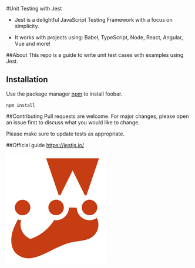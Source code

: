 #Unit Testing with Jest

- Jest is a delightful JavaScript Testing Framework with a focus on simplicity.

- It works with projects using: Babel, TypeScript, Node, React, Angular, Vue and more!

##About
This repo is a guide to write unit test cases with examples using Jest.

## Installation

Use the package manager [npm](https://www.npmjs.com/) to install foobar.

```
npm install 
```

##Contributing
Pull requests are welcome. For major changes, please open an issue first to discuss what you would like to change.

Please make sure to update tests as appropriate.

##Official guide
https://jestjs.io/

![](https://github.com/puneetpalkaur/UnitTestingwithJest/blob/qa/Unit%20Tests/jest.png?raw=true)
